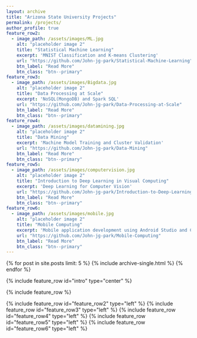 ```yaml
---
layout: archive
title: "Arizona State University Projects"
permalink: /projects/
author_profile: true
feature_row2:
  - image_path: /assets/images/ML.jpg
    alt: "placeholder image 2"
    title: "Statistical Machine Learning"
    excerpt: 'MNIST Classification and K-means Clustering'
    url: "https://github.com/John-jg-park/Statistical-Machine-Learning"
    btn_label: "Read More"
    btn_class: "btn--primary"
feature_row3:
  - image_path: /assets/images/Bigdata.jpg
    alt: "placeholder image 2"
    title: "Data Processing at Scale"
    excerpt: 'NoSQL(MongoDB) and Spark SQL'
    url: "https://github.com/John-jg-park/Data-Processing-at-Scale"
    btn_label: "Read More"
    btn_class: "btn--primary"
feature_row4:
  - image_path: /assets/images/datamining.jpg
    alt: "placeholder image 2"
    title: "Data Mining"
    excerpt: 'Machine Model Training and Cluster Validation'
    url: "https://github.com/John-jg-park/Data-Mining"
    btn_label: "Read More"
    btn_class: "btn--primary"
feature_row5:
  - image_path: /assets/images/computervision.jpg
    alt: "placeholder image 2"
    title: "Introduction to Deep Learning in Visual Computing"
    excerpt: 'Deep Learning for Computer Vision'
    url: "https://github.com/John-jg-park/Introduction-to-Deep-Learning-in-Visual-Computing"
    btn_label: "Read More"
    btn_class: "btn--primary"
feature_row6:
  - image_path: /assets/images/mobile.jpg
    alt: "placeholder image 2"
    title: "Mobile Computing"
    excerpt: 'Mobile application development using Android Studio and CNN model Train/Test for hand gestures'
    url: "https://github.com/John-jg-park/Mobile-Computing"
    btn_label: "Read More"
    btn_class: "btn--primary"
---
```


{% for post in site.posts limit: 5 %}
  {% include archive-single.html %}
{% endfor %}

{% include feature_row id="intro" type="center" %}

{% include feature_row %}

{% include feature_row id="feature_row2" type="left" %}
{% include feature_row id="feature_row3" type="left" %}
{% include feature_row id="feature_row4" type="left" %}
{% include feature_row id="feature_row5" type="left" %}
{% include feature_row id="feature_row6" type="left" %}
